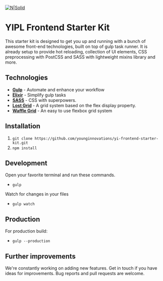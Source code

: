 [![N|Solid](http://younginnovations.com.np/images/logo/logo.png)](http://younginnovations.com.np)

# YIPL Frontend Starter Kit

This starter kit is designed to get you up and running with a bunch of awesome front-end technologies, built on top of gulp task runner. It is already setup to provide hot reloading, collection of UI elements, CSS preprocessing with PostCSS and SASS with lightweight mixins library and more. 


## Technologies

- [**Gulp**](http://gulpjs.com) - Automate and enhance your workflow
- [**Elixir**](https://laravel.com/docs/5.0/elixir) - Simplify gulp tasks
- [**SASS**](http://sass-lang.com) - CSS with superpowers.
- [**Lost Grid**](http://lostgrid.org) - A grid system based on the flex display property.
- [**Waffle Grid**](https://lucasgruwez.github.io/waffle-grid/) - An easy to use flexbox grid system

## Installation
1. `git clone https://github.com/younginnovations/yi-frontend-starter-kit.git`
2.  `npm install`

## Development

Open your favorite terminal and run these commands. 
- `gulp`

Watch for changes in your files
-  `gulp watch`

## Production

For production build:
-  `gulp --production`


## Further improvements

We're constantly working on adding new features. Get in touch if you have ideas for improvements. Bug reports and pull requests are welcome.



